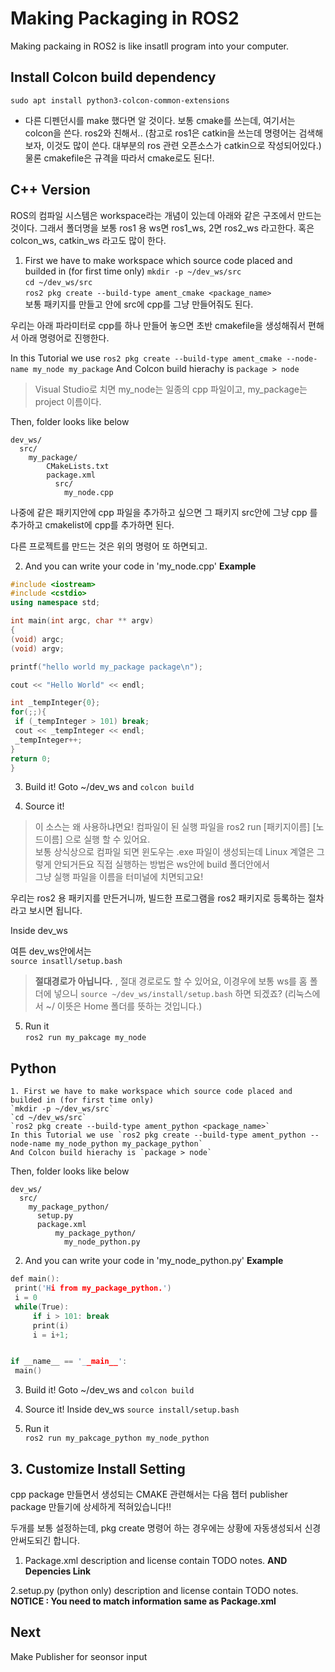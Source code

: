 # Making Packaging in ROS2
Making packaing in ROS2 is like insatll program into your computer.   


## Install Colcon build dependency
`sudo apt install python3-colcon-common-extensions`

* 다른 디펜던시를 make 했다면 알 것이다. 보통 cmake를 쓰는데, 여기서는 colcon을 쓴다. ros2와 친해서.. (참고로 ros1은 catkin을 쓰는데 명령어는 검색해보자, 이것도 많이 쓴다. 대부분의 ros 관련 오픈소스가 catkin으로 작성되어있다.)
물론 cmakefile은 규격을 따라서 cmake로도 된다!.

## C++ Version
  ROS의 컴파일 시스템은 workspace라는 개념이 있는데 아래와 같은 구조에서 만드는 것이다. 그래서 폴더명을 보통 ros1 용 ws면 ros1_ws, 2면 ros2_ws 라고한다. 혹은 colcon_ws, catkin_ws 라고도 많이 한다.
  

  1. First we have to make workspace which source code placed and builded in (for first time only)
    `mkdir -p ~/dev_ws/src`   
    `cd ~/dev_ws/src`   
    `ros2 pkg create --build-type ament_cmake <package_name>`      
    보통 패키지를 만들고 안에 src에 cpp를 그냥 만들어줘도 된다.
    
   우리는 아래 파라미터로 cpp를 하나 만들어 놓으면 초반 cmakefile을 생성해줘서 편해서 아래 명령어로 진행한다.
       
   In this Tutorial we use `ros2 pkg create --build-type ament_cmake --node-name my_node my_package`
   And Colcon build hierachy is `package > node`   
    
   > Visual Studio로 치면 my_node는 일종의 cpp 파일이고, my_package는 project 이름이다. 
    
   Then, folder looks like below   
    
    dev_ws/ 
      src/
        my_package/   
            CMakeLists.txt   
            package.xml   
              src/   
                my_node.cpp
         
 나중에 같은 패키지안에 cpp 파일을 추가하고 싶으면 그 패키지 src안에 그냥 cpp 를 추가하고 cmakelist에 cpp를 추가하면 된다.
 
 다른 프로젝트를 만드는 것은 위의 명령어 또 하면되고.
                
   2. And you can write your code in 'my_node.cpp'
   __Example__
   ```C++
   #include <iostream>
#include <cstdio>
using namespace std;

int main(int argc, char ** argv)
{
  (void) argc;
  (void) argv;

  printf("hello world my_package package\n");

  cout << "Hello World" << endl;
  
  int _tempInteger{0};
  for(;;){
    if (_tempInteger > 101) break;
    cout << _tempInteger << endl;
    _tempInteger++;
  }
  return 0;
}
```
3. Build it!
  Goto ~/dev_ws
  and `colcon build`
  
4. Source it!   
> 이 소스는 왜 사용하냐면요! 컴파일이 된 실행 파일을 ros2 run [패키지이름] [노드이름] 으로 실행 할 수 있어요.   
> 보통 상식상으로 컴파일 되면 윈도우는 .exe 파일이 생성되는데 Linux 계열은 그렇게 안되거든요 직접 실행하는 방법은 ws안에 build 폴더안에서   
> 그냥 실행 파일을 이름을 터미널에 치면되고요!

우리는 ros2 용 패키지를 만든거니까, 빌드한 프로그램을 ros2 패키지로 등록하는 절차라고 보시면 됩니다.

  Inside dev_ws
  
  여튼 dev_ws안에서는    
  `source insatll/setup.bash`
  >  __절대경로가 아닙니다.__ , 절대 경로로도 할 수 있어요, 이경우에 보통 ws를 홈 폴더에 넣으니 `source ~/dev_ws/install/setup.bash` 하면 되겠죠? (리눅스에서 ~/ 이뜻은 Home 폴더를 뜻하는 것입니다.)

5. Run it   
  `ros2 run my_pakcage my_node`
  
## Python
    1. First we have to make workspace which source code placed and builded in (for first time only)
    `mkdir -p ~/dev_ws/src`   
    `cd ~/dev_ws/src`   
    `ros2 pkg create --build-type ament_python <package_name>`   
    In this Tutorial we use `ros2 pkg create --build-type ament_python --node-name my_node_python my_package_python`
    And Colcon build hierachy is `package > node`
    
   Then, folder looks like below   
    
    dev_ws/ 
      src/
        my_package_python/   
          setup.py
          package.xml   
              my_package_python/   
                my_node_python.py
                
   2. And you can write your code in 'my_node_python.py'
   __Example__
   ```C++
   def main():
    print('Hi from my_package_python.')
    i = 0
    while(True):
        if i > 101: break
        print(i)
        i = i+1;


if __name__ == '__main__':
    main()
```
3. Build it!
  Goto ~/dev_ws
  and `colcon build`
  
4. Source it!
  Inside dev_ws
  `source install/setup.bash`

5. Run it   
  `ros2 run my_pakcage_python my_node_python`
   
   
## 3. Customize Install Setting

  cpp package 만들면서 생성되는 CMAKE 관련해서는 다음 챕터 publisher package 만들기에 상세하게 적혀있습니다!!

  두개를 보통 설정하는데, pkg create 명령어 하는 경우에는 상황에 자동생성되서 신경 안써도되긴 합니다.
  
  1. Package.xml
    description and license contain TODO notes. 
    __AND Depencies Link__ 
    
  2.setup.py (python only)
    description and license contain TODO notes. 
    __NOTICE : You need to match information same as Package.xml__
  
  
## Next
Make Publisher for seonsor input
    
     


